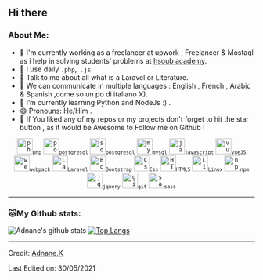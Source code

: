 ## Hi there 

### About Me:
- 🏦 I'm currently working as a freelancer at upwork , Freelancer & Mostaql as i help in solving students' problems at [hsoub academy](https://academy.hsoub.com/profile/2507276-adnane-kadri/).
- 🤔 I use daily ```.php```,``` .js```.
- 💬 Talk to me about all what is a Laravel or Literature.
- 💬 We can communicate in multiple languages : English , French , Arabic & Spanish  ,come so un po di italiano X). 
- 🌱 I’m currently learning Python and NodeJs :) .
- 😄 Pronouns: He/Him .
- 📝 If You liked any of my repos or my projects don't forget to hit the star button , as it would be Awesome to Follow me on Github !

<p align="center">
<code><img width="32" src="https://img.icons8.com/dusk/64/000000/php-logo.png" alt="php"/><small>php</small></code>
<code><img width="32" src="https://img.icons8.com/color/48/000000/postgreesql.png" alt="postgreesql"/><small>postgresql</small></code>
<code><img width="32" src="https://img.icons8.com/color/48/000000/sql.png" alt="sql"/><small>postgresql</small></code>
<code><img width="32" src="https://img.icons8.com/color/48/000000/mysql-logo.png" alt="mysql"/><small>mysql</small></code>
<code><img width="32" src="https://img.icons8.com/color/48/000000/javascript.png" alt="javascript"/><small>javascript</small></code>
<code><img width="32" src="https://img.icons8.com/color/48/000000/vue-js.png" alt="vueJS"/><small>vueJS</small></code>
<code><img width="32" src="https://img.icons8.com/dusk/64/000000/webpack.png" alt="webpack"/><small>webpack</small></code>
<code><img width="32" src="https://img.icons8.com/fluent/48/000000/laravel.png" alt="Laravel"/><small>Laravel</small></code>
<code><img width="32" src="https://img.icons8.com/color/48/000000/bootstrap.png"alt="Bootstrap"/><small>Bootstrap</small></code>
<code><img width="32" src="https://img.icons8.com/color/48/000000/css3.png" alt="Css"/><small>Css</small></code>
<code><img width="32" src="https://img.icons8.com/dusk/48/000000/html-5.png" alt="HTML5"/><small>HTML5</small></code>
<code><img width="32" src="https://img.icons8.com/color/48/000000/linux.png" alt="Linux"/><small>Linux</small></code>
<code><img width="32" src="https://img.icons8.com/color/48/000000/npm.png" alt="npm"/><small>npm</small></code>
<code><img width="32" src="https://img.icons8.com/ios-filled/50/000000/jquery.png" alt="jquery" /><small>jquery</small></code>
<code><img width="32" src="https://img.icons8.com/windows/32/000000/git-squared.png" alt="git" /><small>git</small></code>  
<code><img width="32" src="https://img.icons8.com/color/48/000000/sass.png" alt="sass" /><small>sass</small></code>  
</p>

---
### 🐱My Github stats:
![Adnane's github stats](https://github-readme-stats.vercel.app/api?username=adnane-ka&show_icons=true&title_color=ffc857&icon_color=8ac926&text_color=daf7dc&bg_color=151515&hide=["stars"]&count_private=true)
[![Top Langs](https://github-readme-stats.vercel.app/api/top-langs/?username=adnane-ka&layout=compact&text_color=daf7dc&bg_color=151515)](https://github.com/adnane-ka/github-readme-stats)

----
Credit: [Adnane.K](https://github.com/adnane-ka)

Last Edited on: 30/05/2021
